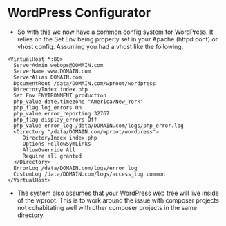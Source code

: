 # WordPress Configurator

- So with this we now have a common config system for WordPress. It relies on the Set Env being properly set in your Apache (httpd.conf) or vhost config. Assuming you had a vhost like the following:

```
<VirtualHost *:80>
  ServerAdmin webops@DOMAIN.com
  ServerName www.DOMAIN.com
  ServerAlias DOMAIN.com
  DocumentRoot /data/DOMAIN.com/wproot/wordpress
  DirectoryIndex index.php
  Set Env ENVIRONMENT production
  php_value date.timezone "America/New_York"
  php_flag log_errors On
  php_value error_reporting 32767
  php_flag display_errors Off
  php_value error_log /data/DOMAIN.com/logs/php_error.log
  <Directory "/data/DOMAIN.com/wproot/wordpress">
     DirectoryIndex index.php
     Options FollowSymLinks
     AllowOverride All
     Require all granted
  </Directory>
  ErrorLog /data/DOMAIN.com/logs/error_log
  CustomLog /data/DOMAIN.com/logs/access_log common
</VirtualHost>

```

- The system also assumes that your WordPress web tree will live inside of the wproot. This is to work around the issue with composer projects not cohabitating well with other composer projects in the same directory.